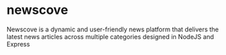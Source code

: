 # newscove
Newscove is a dynamic and user-friendly news platform that delivers the latest news articles across multiple categories designed in NodeJS and Express
